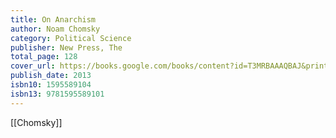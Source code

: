 ```yaml
---
title: On Anarchism
author: Noam Chomsky
category: Political Science
publisher: New Press, The
total_page: 128
cover_url: https://books.google.com/books/content?id=T3MRBAAAQBAJ&printsec=frontcover&img=1&zoom=1&edge=curl&source=gbs_api
publish_date: 2013
isbn10: 1595589104
isbn13: 9781595589101
---
```


[[Chomsky]]